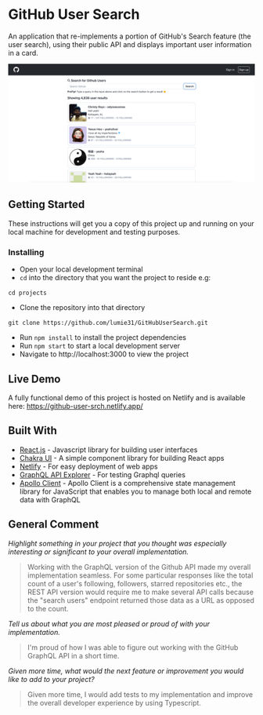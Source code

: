 # GitHub User Search

An application that re-implements a portion of GitHub's Search feature (the user search), using their public API and displays important user information in a card.

![Application Screenshot](./src/img/app_screenshot.png)

## Getting Started

These instructions will get you a copy of this project up and running on your local machine for development and testing purposes.

### Installing

- Open your local development terminal
- `cd` into the directory that you want the project to reside e.g:

```
cd projects
```

- Clone the repository into that directory

```
git clone https://github.com/lumie31/GitHubUserSearch.git
```

- Run `npm install` to install the project dependencies
- Run `npm start` to start a local development server
- Navigate to http://localhost:3000 to view the project

## Live Demo

A fully functional demo of this project is hosted on Netlify and is available here: https://github-user-srch.netlify.app/

## Built With

- [React.js](https://www.reactjs.org) - Javascript library for building user interfaces
- [Chakra UI](https://www.chakra-ui.com) - A simple component library for building React apps
- [Netlify](https://www.netlify.com) - For easy deployment of web apps
- [GraphQL API Explorer](https://docs.github.com/en/graphql/overview/explorer) - For testing Graphql queries
- [Apollo Client](https://www.apollographql.com/docs/react/) - Apollo Client is a comprehensive state management library for JavaScript that enables you to manage both local and remote data with GraphQL

## General Comment

_Highlight something in your project that you thought was especially interesting or significant to your overall implementation._

> Working with the GraphQL version of the Github API made my overall implementation seamless. For some particular responses like the total count of a user's following, followers, starred repositories etc., the REST API version would require me to make several API calls because the "search users" endpoint returned those data as a URL as opposed to the count.

_Tell us about what you are most pleased or proud of with your implementation._

> I'm proud of how I was able to figure out working with the GitHub GraphQL API in a short time.

_Given more time, what would the next feature or improvement you would like to add to your project?_

> Given more time, I would add tests to my implementation and improve the overall developer experience by using Typescript.
